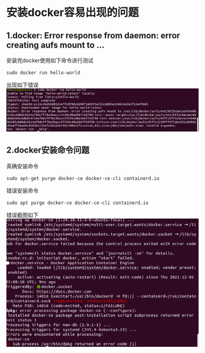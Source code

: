 # 安装docker容易出现的问题  
## 1.docker: Error response from daemon: error creating aufs   mount to ...  
安装完docker使用如下命令进行测试  
```
sudo docker run hello-world
```
出现如下错误  
![baidu](https://github.com/AlbertKisa/AutowareAuto/blob/main/img/aufs_mount.png)

## 2.docker安装命令问题
真确安装命令  
```
sudo apt-get purge docker-ce docker-ce-cli containerd.io
```
错误安装命令  
```
sudo apt purge docker-ce docker-ce-cli containerd.io
```
错误截图如下  
![apt-get](https://github.com/AlbertKisa/AutowareAuto/blob/main/img/apt-get.png)  
